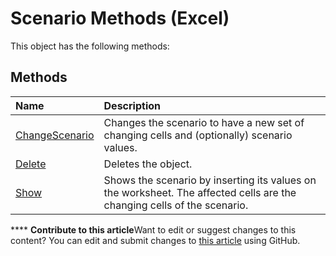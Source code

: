 
# Scenario Methods (Excel)
This object has the following methods:

## Methods



|**Name**|**Description**|
|:-----|:-----|
| [ChangeScenario](a982a903-d62c-5289-8192-67f5069a1d11.md)|Changes the scenario to have a new set of changing cells and (optionally) scenario values.|
| [Delete](fe76a9c6-4e79-4acd-6313-e091b09de984.md)|Deletes the object.|
| [Show](50985cfc-29e4-3861-eafa-f4ba1c117bc6.md)|Shows the scenario by inserting its values on the worksheet. The affected cells are the changing cells of the scenario.|

****   **Contribute to this article**Want to edit or suggest changes to this content? You can edit and submit changes to  [this article](https://github.com/jhershey00/VBA_Excel_Test/OpenXMLCon/articles/a7f22503-1ccb-4648-a695-0172b493ca5d.md) using GitHub.

